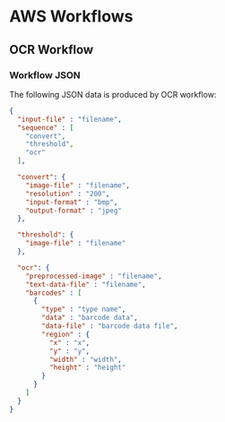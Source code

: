 # AWS Workflows

## OCR Workflow

### Workflow JSON

The following JSON data is produced by OCR workflow:
```json
{
  "input-file" : "filename",
  "sequence" : [
    "convert",
    "threshold",
    "ocr"
  ],

  "convert": {
    "image-file" : "filename",
    "resolution" : "200",
    "input-format" : "bmp",
    "output-format" : "jpeg"
  },

  "threshold": {
    "image-file" : "filename"
  },

  "ocr": {
    "preprocessed-image" : "filename",
    "text-data-file" : "filename",
    "barcodes" : [
      {
        "type" : "type name",
        "data" : "barcode data",
        "data-file" : "barcode data file",
        "region" : {
          "x" : "x",
          "y" : "y",
          "width" : "width",
          "height" : "height"
        }
      }
    ]
  }
}
```
